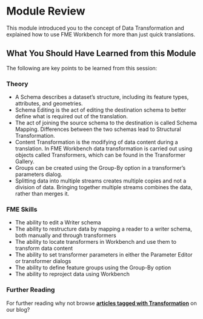 # Module Review #
This module introduced you to the concept of Data Transformation and explained how to use FME Workbench for more than just quick translations.

 
## What You Should Have Learned from this Module ##
The following are key points to be learned from this session:

### Theory ###

- A Schema describes a dataset’s structure, including its feature types, attributes, and geometries.
- Schema Editing is the act of editing the destination schema to better define what is required out of the translation.
- The act of joining the source schema to the destination is called Schema Mapping. Differences between the two schemas lead to Structural Transformation.
- Content Transformation is the modifying of data content during a translation. In FME Workbench data transformation is carried out using objects called Transformers, which can be found in the Transformer Gallery.
- Groups can be created using the Group-By option in a transformer’s parameters dialog.
- Splitting data into multiple streams creates multiple copies and not a division of data. Bringing together multiple streams combines the data, rather than merges it.


### FME Skills ###

- The ability to edit a Writer schema
- The ability to restructure data by mapping a reader to a writer schema, both manually and through transformers
- The ability to locate transformers in Workbench and use them to transform data content
- The ability to set transformer parameters in either the Parameter Editor or transformer dialogs
- The ability to define feature groups using the Group-By option
- The ability to reproject data using Workbench


### Further Reading ###

For further reading why not browse **[articles tagged with Transformation](http://blog.safe.com/tag/transformation/)** on our blog? 